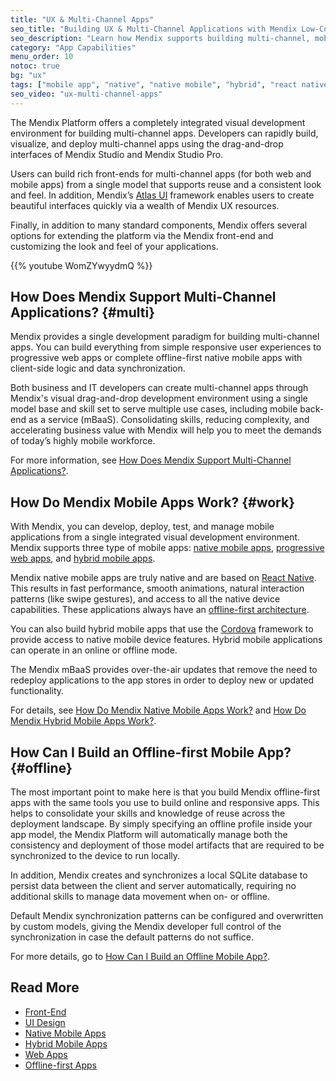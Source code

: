 ```yaml
---
title: "UX & Multi-Channel Apps"
seo_title: "Building UX & Multi-Channel Applications with Mendix Low-Code Platform"
seo_description: "Learn how Mendix supports building multi-channel, mobile and native applications & features that ensure superior UX no matter the device being used."
category: "App Capabilities"
menu_order: 10
notoc: true
bg: "ux"
tags: ["mobile app", "native", "native mobile", "hybrid", "react native", "multi-channel", "offline", "ux", "pwa", "progressive"]
seo_video: "ux-multi-channel-apps"
---
```


The Mendix Platform offers a completely integrated visual development environment for building multi-channel apps. Developers can rapidly build, visualize, and deploy multi-channel apps using the drag-and-drop interfaces of Mendix Studio and Mendix Studio Pro.

Users can build rich front-ends for multi-channel apps (for both web and mobile apps) from a single model that supports reuse and a consistent look and feel. In addition, Mendix’s [Atlas UI](https://atlas.mendix.com/) framework enables users to create beautiful interfaces quickly via a wealth of Mendix UX resources.

Finally, in addition to many standard components, Mendix offers several options for extending the platform via the Mendix front-end and customizing the look and feel of your applications.

{{% youtube WomZYwyydmQ %}}

## How Does Mendix Support Multi-Channel Applications? {#multi}

Mendix provides a single development paradigm for building multi-channel apps. You can build everything from simple responsive user experiences to progressive web apps or complete offline-first native mobile apps with client-side logic and data synchronization.

Both business and IT developers can create multi-channel apps through Mendix's visual drag-and-drop development environment using a single model base and skill set to serve multiple use cases, including mobile back-end as a service (mBaaS).  Consolidating skills, reducing complexity, and accelerating business value with Mendix will help you to meet the demands of today’s highly mobile workforce.

For more information, see [How Does Mendix Support Multi-Channel Applications?](front-end#support-multi-channel).

## How Do Mendix Mobile Apps Work? {#work}

With Mendix, you can develop, deploy, test, and manage mobile applications from a single integrated visual development environment. Mendix supports three type of mobile apps: [native mobile apps](native-mobile-apps), [progressive web apps](progressive-web-apps), and [hybrid mobile apps](hybrid-mobile-apps).

Mendix native mobile apps are truly native and are based on [React Native](https://facebook.github.io/react-native/). This results in fast performance, smooth animations, natural interaction patterns (like swipe gestures), and access to all the native device capabilities. These applications always have an [offline-first architecture](#offline).

You can also build hybrid mobile apps that use the [Cordova](https://cordova.apache.org/) framework to provide access to native mobile device features. Hybrid mobile applications can operate in an online or offline mode.

The Mendix mBaaS provides over-the-air updates that remove the need to redeploy applications to the app stores in order to deploy new or updated functionality. 

For details, see [How Do Mendix Native Mobile Apps Work?](native-mobile-apps#native-mobile-apps-work) and [How Do Mendix Hybrid Mobile Apps Work?](hybrid-mobile-apps#mobile-apps-work).

## How Can I Build an Offline-first Mobile App? {#offline}

The most important point to make here is that you build Mendix offline-first apps with the same tools you use to build online and responsive apps. This helps to consolidate your skills and knowledge of reuse across the deployment landscape. By simply specifying an offline profile inside your app model, the Mendix Platform will automatically manage both the consistency and deployment of those model artifacts that are required to be synchronized to the device to run locally.

In addition, Mendix creates and synchronizes a local SQLite database to persist data between the client and server automatically, requiring no additional skills to manage data movement when on- or offline.

Default Mendix synchronization patterns can be configured and overwritten by custom models, giving the Mendix developer full control of the synchronization in case the default patterns do not suffice.

For more details, go to [How Can I Build an Offline Mobile App?](offline-apps#build-offline).

## Read More

* [Front-End](front-end)
* [UI Design](ui-design)
* [Native Mobile Apps](native-mobile-apps)
* [Hybrid Mobile Apps](hybrid-mobile-apps)
* [Web Apps](web-apps)
* [Offline-first Apps](offline-apps)
